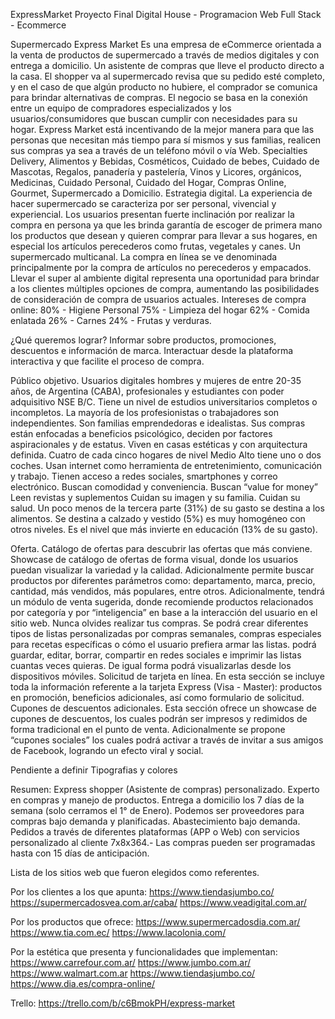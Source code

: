 ExpressMarket
Proyecto Final Digital House - Programacion Web Full Stack - Ecommerce

Supermercado Express Market
Es una empresa de eCommerce orientada a la venta de productos de supermercado a través de medios digitales y con entrega a domicilio. Un asistente de compras que lleve el producto directo a la casa.
El shopper va al supermercado revisa que su pedido esté completo, y en el caso de que algún producto no hubiere, el comprador se comunica para brindar alternativas de compras.
El negocio se basa en la conexión entre un equipo de compradores especializados y los usuarios/consumidores que buscan cumplir con necesidades para su hogar. Express Market está incentivando de la mejor manera para que las personas que necesitan más tiempo para sí mismos y sus familias, realicen sus compras ya sea a través de un teléfono móvil o vía Web.
Specialties
Delivery, Alimentos y Bebidas, Cosméticos, Cuidado de bebes, Cuidado de Mascotas, Regalos, panadería y pastelería, Vinos y Licores, orgánicos, Medicinas, Cuidado Personal, Cuidado del Hogar, Compras Online, Gourmet, 
Supermercado a Domicilio.
Estrategia digital.
La experiencia de hacer supermercado se caracteriza por ser personal, vivencial y experiencial. Los usuarios presentan fuerte inclinación por realizar la compra en persona ya que les brinda garantía de escoger de primera mano los productos que desean y quieren comprar para llevar a sus hogares, en especial los artículos perecederos como frutas, vegetales y canes.
Un supermercado multicanal.
La compra en línea se ve denominada principalmente por la compra de artículos no perecederos y empacados. Llevar el super al ambiente digital representa una oportunidad para brindar a los clientes múltiples opciones de compra, aumentando las posibilidades de consideración de compra de usuarios actuales.
Intereses de compra online:  80% - Higiene Personal 75% - Limpieza del hogar 
62% - Comida enlatada 26% - Carnes 24% - Frutas y verduras.

¿Qué queremos lograr?
Informar sobre productos, promociones, descuentos e información de marca. Interactuar desde la plataforma interactiva y que facilite el proceso de compra. 

Público objetivo.
Usuarios digitales hombres y mujeres de entre 20-35 años, de Argentina (CABA), profesionales y estudiantes con poder adquisitivo NSE B/C.
Tiene un nivel de estudios universitarios completos o incompletos. La mayoría de los profesionistas o trabajadores son independientes. Son familias emprendedoras e idealistas.
Sus compras están enfocadas a beneficios psicológico, deciden por factores aspiracionales y de estatus.
Viven en casas estéticas y con arquitectura definida. Cuatro de cada cinco hogares de nivel Medio Alto tiene uno o dos coches.
Usan internet como herramienta de entretenimiento, comunicación y trabajo. Tienen acceso a redes sociales, smartphones y correo electrónico. Buscan comodidad y conveniencia. Buscan “value for money” Leen revistas y suplementos Cuidan su imagen y su familia. Cuidan su salud.
Un poco menos de la tercera parte (31%) de su gasto se destina a los alimentos. Se destina a calzado y vestido (5%) es muy homogéneo con otros niveles. Es el nivel que más invierte en educación (13% de su gasto).

Oferta.
Catálogo de ofertas para descubrir las ofertas que más conviene. Showcase de catálogo de ofertas de forma visual, donde los usuarios puedan visualizar la variedad y la calidad. Adicionalmente permite buscar productos por diferentes parámetros como: departamento, marca, precio, cantidad, más vendidos, más populares, entre otros. Adicionalmente, tendrá un módulo de venta sugerida, donde recomiende productos relacionados por categoría y por “inteligencia” en base a la interacción del usuario en el sitio web.
Nunca olvides realizar tus compras. Se podrá crear diferentes tipos de listas personalizadas por compras semanales, compras especiales para recetas específicas o cómo el usuario prefiera armar las listas. podrá guardar, editar, borrar, compartir en redes sociales e imprimir las listas cuantas veces quieras. De igual forma podrá visualizarlas desde los dispositivos móviles. 
Solicitud de tarjeta en línea. En esta sección se incluye toda la información referente a la tarjeta Express (Visa - Master): productos en promoción, beneficios adicionales, así como formulario de solicitud. 
Cupones de descuentos adicionales. Esta sección ofrece un showcase de cupones de descuentos, los cuales podrán ser impresos y redimidos de forma tradicional en el punto de venta. Adicionalmente se propone “cupones sociales” los cuales podrá activar a través de invitar a sus amigos de Facebook, logrando un efecto viral y social. 

Pendiente a definir 
Tipografias y colores

Resumen:
Express shopper (Asistente de compras) personalizado. Experto en compras y manejo de productos. Entrega a domicilio los 7 días de la semana (solo cerramos el 1° de Enero).
Podemos ser proveedores para compras bajo demanda y planificadas. Abastecimiento bajo demanda.
Pedidos a través de diferentes plataformas (APP o Web) con servicios personalizado al cliente 7x8x364.-
Las compras pueden ser programadas hasta con 15 días de anticipación.

Lista de los sitios web que fueron elegidos como referentes.

Por los clientes a los que apunta:
https://www.tiendasjumbo.co/
https://supermercadosvea.com.ar/caba/
https://www.veadigital.com.ar/

Por los productos que ofrece:
https://www.supermercadosdia.com.ar/
https://www.tia.com.ec/
https://www.lacolonia.com/

Por la estética que presenta y funcionalidades que implementan:
https://www.carrefour.com.ar/
https://www.jumbo.com.ar/
https://www.walmart.com.ar
https://www.tiendasjumbo.co/
https://www.dia.es/compra-online/

Trello:
https://trello.com/b/c6BmokPH/express-market
